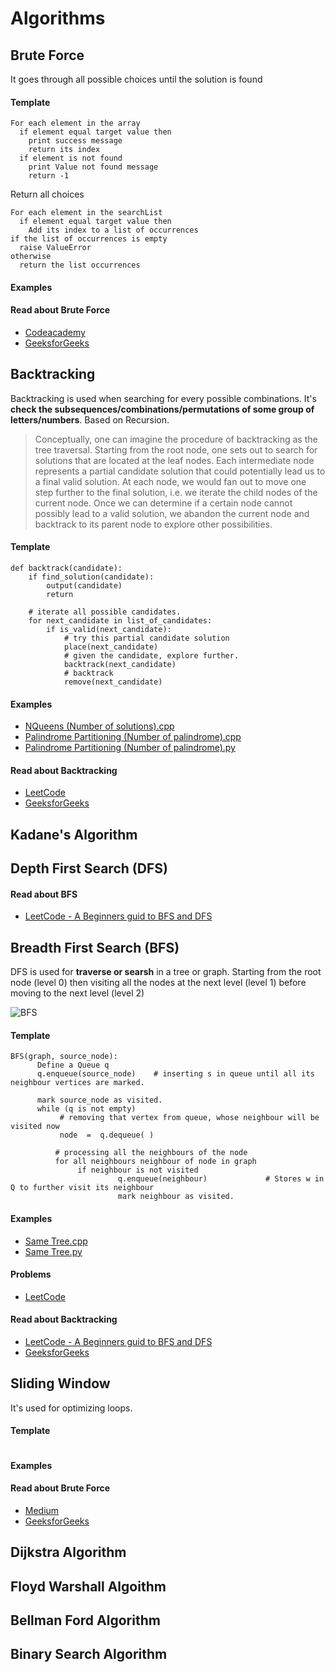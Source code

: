 # Algorithms

## Brute Force 
It goes through all possible choices until the solution is found 

#### Template
```
For each element in the array
  if element equal target value then
    print success message
    return its index
  if element is not found 
    print Value not found message
    return -1
```
Return all choices
```
For each element in the searchList
  if element equal target value then
    Add its index to a list of occurrences
if the list of occurrences is empty
  raise ValueError
otherwise
  return the list occurrences
```
#### Examples

#### Read about Brute Force 
- [Codeacademy](https://www.codecademy.com/learn/learn-data-structures-and-algorithms-with-python/modules/brute-force-algorithms/cheatsheet)
- [GeeksforGeeks](https://www.geeksforgeeks.org/brute-force-approach-and-its-pros-and-cons/)

## Backtracking
Backtracking is used when searching for every possible combinations. It's **check the subsequences/combinations/permutations of some group of letters/numbers**.
Based on Recursion.

> Conceptually, one can imagine the procedure of backtracking as the tree traversal. Starting from the root node, one sets out to search for solutions that are located at the leaf nodes. Each intermediate node represents a partial candidate solution that could potentially lead us to a final valid solution. At each node, we would fan out to move one step further to the final solution, i.e. we iterate the child nodes of the current node. Once we can determine if a certain node cannot possibly lead to a valid solution, we abandon the current node and backtrack to its parent node to explore other possibilities.

#### Template
```
def backtrack(candidate):
    if find_solution(candidate):
        output(candidate)
        return
    
    # iterate all possible candidates.
    for next_candidate in list_of_candidates:
        if is_valid(next_candidate):
            # try this partial candidate solution
            place(next_candidate)
            # given the candidate, explore further.
            backtrack(next_candidate)
            # backtrack
            remove(next_candidate)
```

#### Examples
- [NQueens (Number of solutions).cpp](https://github.com/NouraAlgohary/Algorithms/tree/main/Backtracking)
- [Palindrome Partitioning (Number of palindrome).cpp](https://github.com/NouraAlgohary/Algorithms/blob/main/Backtracking/Palindrome%20Partitioning.cpp)
- [Palindrome Partitioning (Number of palindrome).py](https://github.com/NouraAlgohary/Algorithms/blob/main/Backtracking/Palindrome%20Partitioning.py)

#### Read about Backtracking
- [LeetCode](https://leetcode.com/explore/featured/card/recursion-ii/472/backtracking/2654/)
- [GeeksforGeeks](https://www.geeksforgeeks.org/backtracking-algorithms/)


## Kadane's Algorithm

## Depth First Search (DFS)

#### Read about BFS
- [LeetCode - A Beginners guid to BFS and DFS](https://leetcode.com/discuss/study-guide/1072548/A-Beginners-guid-to-BFS-and-DFS)

## Breadth First Search (BFS)
DFS is used for **traverse or searsh** in a tree or graph. Starting from the root node (level 0) then visiting all the nodes at the next level (level 1) before moving to the next level (level 2)

![BFS](https://user-images.githubusercontent.com/103903785/214479205-a14c2dbd-e3b7-445e-86bf-ea101fb9a654.png)

#### Template
```
BFS(graph, source_node):                 
      Define a Queue q
      q.enqueue(source_node)    # inserting s in queue until all its neighbour vertices are marked.

      mark source_node as visited.
      while (q is not empty)
           # removing that vertex from queue, whose neighbour will be visited now
           node  =  q.dequeue( )

          # processing all the neighbours of the node
          for all neighbours neighbour of node in graph
               if neighbour is not visited 
                        q.enqueue(neighbour)             # Stores w in Q to further visit its neighbour
                        mark neighbour as visited.
```

#### Examples
- [Same Tree.cpp](https://github.com/NouraAlgohary/Algorithms/blob/main/Breadth%20First%20Search%20(BFS)/Same%20Tree.cpp_)
- [Same Tree.py](https://github.com/NouraAlgohary/Algorithms/blob/main/Breadth%20First%20Search%20(BFS)/Same%20Tree.py)

#### Problems
- [LeetCode](https://leetcode.com/tag/breadth-first-search/)

#### Read about Backtracking
- [LeetCode - A Beginners guid to BFS and DFS](https://leetcode.com/discuss/study-guide/1072548/A-Beginners-guid-to-BFS-and-DFS) 
- [GeeksforGeeks](https://www.geeksforgeeks.org/breadth-first-search-or-bfs-for-a-graph/)

## Sliding Window 
It's used for optimizing loops. 

#### Template
```

```
#### Examples

#### Read about Brute Force 
- [Medium](https://itnext.io/sliding-window-algorithm-technique-6001d5fbe8b3)
- [GeeksforGeeks](https://www.geeksforgeeks.org/window-sliding-technique/)

## Dijkstra Algorithm

## Floyd Warshall Algoithm

## Bellman Ford Algorithm

## Binary Search Algorithm 

